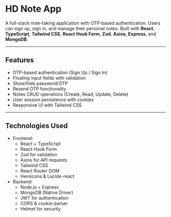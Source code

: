 # HD Note App

A full-stack note-taking application with OTP-based authentication. 
Users can sign up, sign in, and manage their personal notes. 
Built with **React**, **TypeScript**, **Tailwind CSS**, **React Hook Form**, **Zod**, **Axios**, **Express**, and **MongoDB**.

---

## Features

- OTP-based authentication (Sign Up / Sign In)
- Floating input fields with validation
- Show/hide password/OTP
- Resend OTP functionality
- Notes CRUD operations (Create, Read, Update, Delete)
- User session persistence with cookies
- Responsive UI with Tailwind CSS

---

## Technologies Used

- Frontend:
  - React + TypeScript
  - React Hook Form
  - Zod for validation
  - Axios for API requests
  - Tailwind CSS
  - React Router DOM
  - Heroicons & Lucide-react
- Backend:
  - Node.js + Express
  - MongoDB (Native Driver)
  - JWT for authentication
  - CORS & cookie-parser
  - Helmet for security
